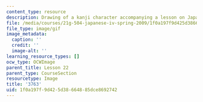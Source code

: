 ```yaml
---
content_type: resource
description: Drawing of a kanji character accompanying a lesson on Japanese.
file: /media/courses/21g-504-japanese-iv-spring-2009/1f0a197f9d425d38664885dce8692742_3763.gif
file_type: image/gif
image_metadata:
  caption: ''
  credit: ''
  image-alt: ''
learning_resource_types: []
ocw_type: OCWImage
parent_title: Lesson 22
parent_type: CourseSection
resourcetype: Image
title: '3763'
uid: 1f0a197f-9d42-5d38-6648-85dce8692742
---
```

